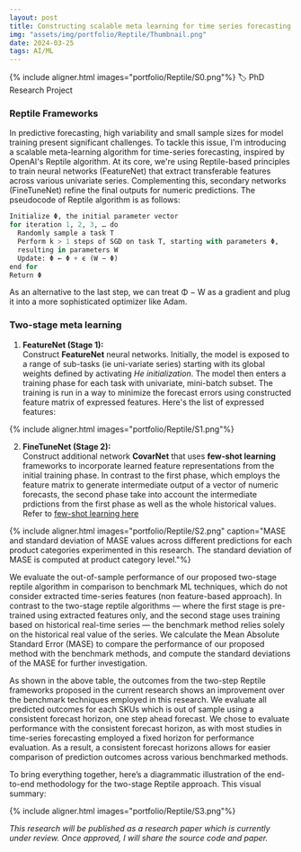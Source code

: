 ```yaml
---
layout: post
title: Constructing scalable meta learning for time series forecasting using Reptile algorithms
img: "assets/img/portfolio/Reptile/Thumbnail.png"
date: 2024-03-25
tags: AI/ML
---
```


{% include aligner.html images="portfolio/Reptile/S0.png"%}
🏷️ PhD Research Project

### Reptile Frameworks
In predictive forecasting, high variability and small sample sizes for model training present significant challenges. To tackle this issue, I'm introducing a scalable meta-learning algorithm for time-series forecasting, inspired by OpenAI's Reptile algorithm. At its core, we're using Reptile-based principles to train neural networks (FeatureNet) that extract transferable features across various univariate series. Complementing this, secondary networks (FineTuneNet) refine the final outputs for numeric predictions. The pseudocode of Reptile algorithm is as follows:

```python
Initialize Φ, the initial parameter vector
for iteration 1, 2, 3, … do
  Randomly sample a task T
  Perform k > 1 steps of SGD on task T, starting with parameters Φ, 
  resulting in parameters W
  Update: Φ ← Φ + ϵ (W − Φ)
end for
Return Φ
```
As an alternative to the last step, we can treat Φ − W as a gradient and plug it into a more sophisticated optimizer like Adam⁠.

### Two-stage meta learning
1. **FeatureNet (Stage 1):**  
Construct **FeatureNet** neural networks. Initially, the model is exposed to a range of sub-tasks (ie uni-variate series) starting with its global weights defined by activating *He initialization*. The model then enters a training phase for each task with univariate, mini-batch subset. The training is run in a way to minimize the forecast errors using constructed feature matrix of expressed features. Here's the list of expressed features:

{% include aligner.html images="portfolio/Reptile/S1.png"%}
 
2. **FineTuneNet (Stage 2):**  
Construct additional network **CovarNet** that uses **few-shot learning** frameworks to incorporate learned feature representations from the initial training phase. In contrast to the first phase, which employs the feature matrix to generate intermediate output of a vector of numeric forecasts, the second phase take into account the intermediate prdictions from the first phase as well as the whole historical values. Refer to [few-shot learning here](https://www.ibm.com/topics/few-shot-learning)
 
{% include aligner.html images="portfolio/Reptile/S2.png" caption="MASE and standard deviation of MASE values across different predictions for each product categories experimented in this research. The standard deviation of MASE is computed at product category level."%}

We evaluate the out-of-sample performance of our proposed two-stage reptile algorithm in comparison to benchmark ML techniques, which do not consider extracted time-series features (non feature-based approach). In contrast to the two-stage reptile algorithms — where the first stage is pre-trained using extracted features only, and the second stage uses training based on historical real-time series — the benchmark method relies solely on the historical real value of the series. We calculate the Mean Absolute Standard Error (MASE) to compare the performance of our proposed method with the benchmark methods, and compute the standard
deviations of the MASE for further investigation. 

As shown in the above table, the outcomes from the two-step Reptile frameworks proposed in the current research shows an improvement over the benchmark techniques employed in this research. We evaluate all predicted outcomes for each SKUs which is out of sample using a consistent forecast horizon, one step ahead forecast. We chose to evaluate performance with the consistent forecast horizon, as with most studies in time-series forecasting employed a fixed horizon for performance evaluation. As a result, a consistent forecast horizons
allows for easier comparison of prediction outcomes across various benchmarked methods.

To bring everything together, here’s a diagrammatic illustration of the end-to-end methodology for the two-stage Reptile approach. This visual summary: 

{% include aligner.html images="portfolio/Reptile/S3.png"%}
 
*This research will be published as a research paper which is currently under review. Once approved, I will share the source code and paper.*
